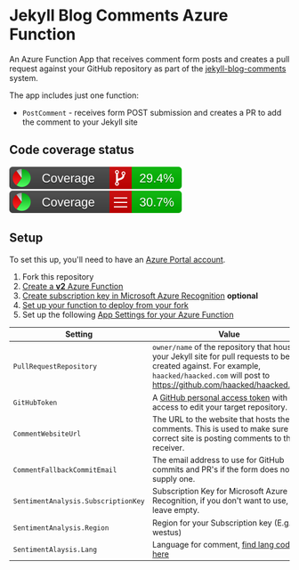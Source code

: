 # Jekyll Blog Comments Azure Function

An Azure Function App that receives comment form posts and creates a pull request against your GitHub repository as part of the [jekyll-blog-comments](https://github.com/damieng/jekyll-blog-comments) system.

The app includes just one function:

* `PostComment` - receives form POST submission and creates a PR to add the comment to your Jekyll site

## Code coverage status

[![Branch coverage](https://github.com/Teknikaali/jekyll-blog-comments/blob/gh-pages/badge_branchcoverage.svg?raw=true&sanitize=true)](https://teknikaali.github.io/jekyll-blog-comments/)
[![Line coverage](https://github.com/Teknikaali/jekyll-blog-comments/blob/gh-pages/badge_linecoverage.svg?raw=true&sanitize=true)](https://teknikaali.github.io/jekyll-blog-comments/)

## Setup

To set this up, you'll need to have an [Azure Portal account](https://portal.azure.com).

1. Fork this repository
2. [Create a **v2** Azure Function](https://docs.microsoft.com/en-us/azure/azure-functions/functions-create-first-azure-function)
3. [Create subscription key in Microsoft Azure Recognition](https://docs.microsoft.com/en-us/azure/cognitive-services/cognitive-services-apis-create-account) **optional**
4. [Set up your function to deploy from your fork](https://docs.microsoft.com/en-us/azure/azure-functions/scripts/functions-cli-create-function-app-github-continuous)
5. Set up the following [App Settings for your Azure Function](https://docs.microsoft.com/en-us/azure/azure-functions/functions-how-to-use-azure-function-app-settings)

| Setting | Value
| -------- | -------
| `PullRequestRepository` | `owner/name` of the repository that houses your Jekyll site for pull requests to be created against. For example, `haacked/haacked.com` will post to https://github.com/haacked/haacked.com
| `GitHubToken` | A [GitHub personal access token](https://help.github.com/articles/creating-a-personal-access-token-for-the-command-line/) with access to edit your target repository.
| `CommentWebsiteUrl` | The URL to the website that hosts the comments. This is used to make sure the correct site is posting comments to the receiver.
| `CommentFallbackCommitEmail` | The email address to use for GitHub commits and PR's if the form does not supply one.
| `SentimentAnalysis.SubscriptionKey` | Subscription Key for Microsoft Azure Recognition, if you don't want to use, just leave empty.
| `SentimentAnalysis.Region` | Region for your Subscription key (E.g.: westus)
| `SentimentAlaysis.Lang` | Language for comment, [find lang code here](https://docs.microsoft.com/en-us/azure/cognitive-services/text-analytics/language-support)
